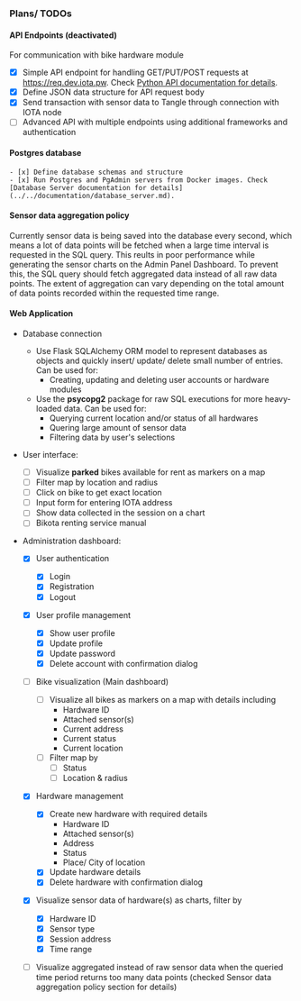 ### Plans/ TODOs
#### API Endpoints (deactivated)
For communication with bike hardware module
- [x] Simple API endpoint for handling GET/PUT/POST requests at https://req.dev.iota.pw. Check [Python API documentation for details](../../documentation/API_python.md).
- [x] Define JSON data structure for API request body
- [x] Send transaction with sensor data to Tangle through connection with IOTA node
- [ ] Advanced API with multiple endpoints using additional frameworks and authentication

#### Postgres database
    - [x] Define database schemas and structure
    - [x] Run Postgres and PgAdmin servers from Docker images. Check [Database Server documentation for details](../../documentation/database_server.md).

#### Sensor data aggregation policy
Currently sensor data is being saved into the database every second, which means a lot of data points will be fetched when a large time interval is requested in the SQL query. This reults in poor performance while generating the sensor charts on the Admin Panel Dashboard. To prevent this, the SQL query should fetch aggregated data instead of all raw data points. The extent of aggregation can vary depending on the total amount of data points recorded within the requested time range. 

#### Web Application
- Database connection
    - Use Flask SQLAlchemy ORM model to represent databases as objects and quickly insert/ update/ delete small number of entries. Can be used for:
        - Creating, updating and deleting user accounts or hardware modules
    - Use the **psycopg2** package for raw SQL executions for more heavy-loaded data. Can be used for:
        - Querying current location and/or status of all hardwares
        - Quering large amount of sensor data 
        - Filtering data by user's selections

- User interface: 
    - [ ] Visualize **parked** bikes available for rent as markers on a map
    - [ ] Filter map by location and radius
    - [ ] Click on bike to get exact location
    - [ ] Input form for entering IOTA address
    - [ ] Show data collected in the session on a chart
    - [ ] Bikota renting service manual
- Administration dashboard: 
    - [X] User authentication
        - [X] Login 
        - [X] Registration
        - [X] Logout
    - [X] User profile management
        - [X] Show user profile
        - [X] Update profile
        - [X] Update password 
        - [X] Delete account with confirmation dialog
    - [ ] Bike visualization (Main dashboard)
        - [ ] Visualize all bikes as markers on a map with details including
            - Hardware ID
            - Attached sensor(s)
            - Current address
            - Current status
            - Current location 
        - [ ] Filter map by 
            - [ ] Status
            - [ ] Location & radius
    - [X] Hardware management
        - [X] Create new hardware with required details
            - Hardware ID
            - Attached sensor(s)
            - Address
            - Status
            - Place/ City of location
        - [X] Update hardware details
        - [X] Delete hardware with confirmation dialog
    - [X] Visualize sensor data of hardware(s) as charts, filter by
        - [X] Hardware ID
        - [X] Sensor type
        - [X] Session address
        - [X] Time range
    - [ ] Visualize aggregated instead of raw sensor data when the queried time period returns too many data points (checked Sensor data aggregation policy section for details)



